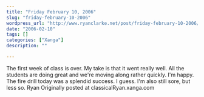 ```yaml
---
title: "Friday February 10, 2006"
slug: "friday-february-10-2006"
wordpress_url: "http://www.ryanclarke.net/post/friday-february-10-2006/"
date: "2006-02-10"
tags: []
categories: ["Xanga"]
description: ""

---
```


The first week of class is over. My take is that it went really well. All the students are doing great and we're moving along rather quickly. I'm happy.
The fire drill today was a splendid success. I guess.
I'm also still sore, but less so.
Ryan
Originally posted at classicalRyan.xanga.com
